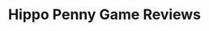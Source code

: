 ---
title: Hippo Penny Game Reviews
layout: scoredetail
permalink: /meta-score/still-wakes-the-deep
header:
  teaser: /assets/images/still-wakes-the-deep.jpg
  video:
    id: OeGaTszbwwg
    provider: youtube
---